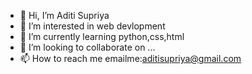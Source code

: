 - 👋 Hi, I’m Aditi Supriya
- 👀 I’m interested in web devlopment
- 🌱 I’m currently learning python,css,html
- 💞️ I’m looking to collaborate on ...
- 📫 How to reach me emailme:aditisupriya@gmail.com

<!---
Aditi7734/Aditi7734 is a ✨ special ✨ repository because its `README.md` (this file) appears on your GitHub profile.
You can click the Preview link to take a look at your changes.
--->
